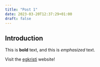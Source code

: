 ```yaml
---
title: "Post 1"
date: 2023-03-20T12:37:29+01:00
draft: false
---
```


## Introduction

This is **bold** text, and this is *emphasized* text.

Visit the [egkristi](https://egkristi.github.io) website!